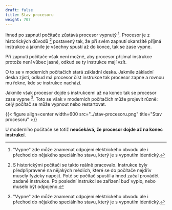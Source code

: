 ```yaml
---
draft: false
title: Stav procesoru
weight: 707
---
```


Ihned po zapnutí počítače zůstává procesor vypnutý [^o]. Procesor je z historických důvodů [^h] postavený tak, že při svém zapnutí okamžitě příjmá instrukce a jakmile je všechny spustí až do konce, tak se zase vypne.

Při zapnutí počítače však není možné, aby procesor přijímal instrukce protože není vůbec jasné, odkud se ty instrukce mají vzít.

O to se v moderních počítačích stará základní deska. Jakmile základní deska zjistí, odkud má procesor číst instrukce tak procesor zapne a rovnou mu řekne, kde se instrukce nachází.

Jakmile však procesor dojde s instrukcemi až na konec tak se procesor zase vypne [^o]. Toto se však v moderních počítačích může projevit různě: celý počítač se může vypnout nebo restartovat.

{{< figure align=center width=600 src="../stav-procesoru.png" title="Stav procesoru" >}}

U moderního počítače se totiž **neočekává, že procesor dojde až na konec instrukcí**.

[^o]: "Vypne" zde může znamenat odpojení elektrického obvodu ale i přechod do nějakého speciálního stavu, který je s vypnutím identický.

[^h]: S historickými počítači se takto reálně pracovalo. Instrukce byly předpřipravené na nějakých médiích, které se do počítače nejdřív musely fyzicky napojit. Poté se počítač spustil a hned začal provádět zadané instrukce. Po poslední instrukci se zařízení buď vyplo, nebo muselo být odpojeno.